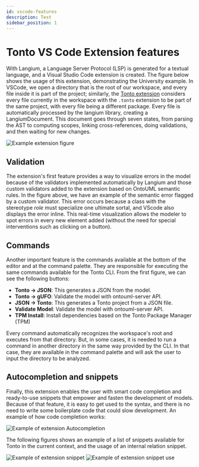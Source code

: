 ```yaml
---
id: vscode-features
description: Test
sidebar_position: 1
---
```


# Tonto VS Code Extension features

With Langium, a Language Server Protocol (LSP) is generated for a textual language, and a Visual Studio Code extension is created. The figure below shows the usage of this extension, demonstrating the University example. In VSCode, we open a directory that is the root of our workspace, and every file inside it is part of the project; similarly, the [Tonto extension](https://marketplace.visualstudio.com/items?itemName=Lenke.tonto) considers every file currently in the workspace with the `.tonto` extension to be part of the same project, with every file being a different package. Every file is automatically processed by the langium library, creating a LangiumDocument. This document goes through seven states, from parsing the AST to computing scopes, linking cross-references, doing validations, and then waiting for new changes.

![Example extension figure](/img/extension/fig-extension-1.png)

## Validation

The extension's first feature provides a way to visualize errors in the model because of the validators implemented automatically by Langium and those custom validators added to the extension based on OntoUML semantic rules. In the figure above, we have an example of the semantic error flagged by a custom validator. This error occurs because a class with the stereotype *role* must specialize one ultimate sortal, and  VScode also displays the error inline. This real-time visualization allows the modeler to spot errors in every new element added (without the need for special interventions such as clicking on a button).

## Commands

Another important feature is the commands available at the bottom of the editor and at the command palette. They are responsible for executing the same commands available for the Tonto CLI. From the first figure, we can see the following buttons:

- **Tonto -> JSON**: This generates a JSON from the model.
- **Tonto -> gUFO**: Validate the model with ontouml-server API.
- **JSON -> Tonto**: This generates a Tonto project from a JSON file.
- **Validate Model**: Validate the model with ontouml-server API.
- **TPM Install**: Install dependencies based on the Tonto Package Manager (TPM)

Every command automatically recognizes the workspace's root and executes from that directory. But, in some cases, it is needed to run a command in another directory in the same way provided by the CLI. In that case, they are available in the command palette and will ask the user to input the directory to be analyzed.

## Autocompletion and snippets

Finally, this extension enables the user with smart code completion and ready-to-use snippets that empower and fasten the development of models. Because of that feature, it is easy to get used to the syntax, and there is no need to write some boilerplate code that could slow development. An example of how code completion works:

![Example of extension Autocompletion](/img/extension/fig-extension-autocomplete.png)

The following figures shows an example of a list of snippets available for Tonto in the current context, and the usage of an internal relation snippet.

![Example of extension snippet](/img/extension/fig-extension-autocomplete.png)
![Example of extension snippet use](/img/extension/fig-extension-autocomplete.png)
